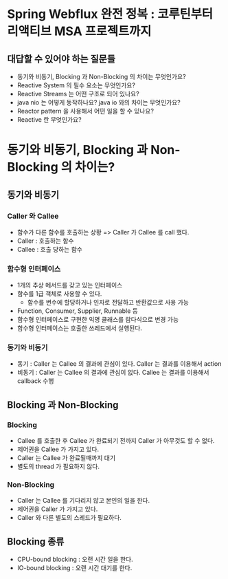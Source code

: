 # Spring Webflux 완전 정복 : 코루틴부터 리액티브 MSA 프로젝트까지
## 대답할 수 있어야 하는 질문들
- 동기와 비동기, Blocking 과 Non-Blocking 의 차이는 무엇인가요?
- Reactive System 의 필수 요소는 무엇인가요?
- Reactive Streams 는 어떤 구조로 되어 있나요?
- java nio 는 어떻게 동작하나요? java io 와의 차이는 무엇인가요?
- Reactor pattern 을 사용해서 어떤 일을 할 수 있나요?
- Reactive 란 무엇인가요?

# 동기와 비동기, Blocking 과 Non-Blocking 의 차이는?
## 동기와 비동기
### Caller 와 Callee
- 함수가 다른 함수를 호출하는 상황 => Caller 가 Callee 를 call 했다.
- Caller : 호출하는 함수
- Callee : 호출 당하는 함수

### 함수형 인터페이스
- 1개의 추상 메서드를 갖고 있는 인터페이스
- 함수를 1급 객체로 사용할 수 있다.
  - 함수를 변수에 할당하거나 인자로 전달하고 반환값으로 사용 가능
- Function, Consumer, Supplier, Runnable 등
- 함수형 인터페이스로 구현한 익명 클래스를 람다식으로 변경 가능
- 함수형 인터페이스는 호출한 쓰레드에서 실행된다.

### 동기와 비동기
- 동기 : Caller 는 Callee 의 결과에 관심이 있다. Caller 는 결과를 이용해서 action
- 비동기 : Caller 는 Callee 의 결과에 관심이 없다. Callee 는 결과를 이용해서 callback 수행

## Blocking 과 Non-Blocking
### Blocking
- Callee 를 호출한 후 Callee 가 완료되기 전까지 Caller 가 아무것도 할 수 없다.
- 제어권을 Callee 가 가지고 있다.
- Caller 는 Callee 가 완료될때까지 대기
- 별도의 thread 가 필요하지 않다.

### Non-Blocking
- Caller 는 Callee 를 기다리지 않고 본인의 일을 한다.
- 제어권을 Caller 가 가지고 있다.
- Caller 와 다른 별도의 스레드가 필요하다.

## Blocking 종류
- CPU-bound blocking : 오랜 시간 일을 한다.
- IO-bound blocking : 오랜 시간 대기를 한다.